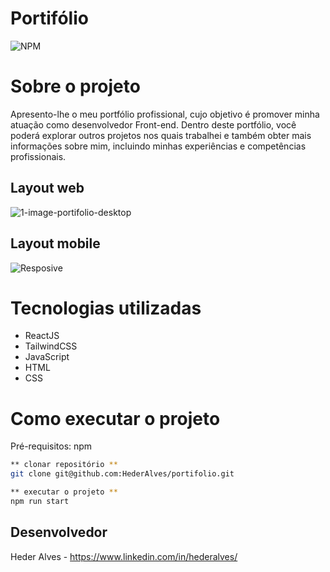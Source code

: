 

# Portifólio
![NPM](https://img.shields.io/npm/l/react)

# Sobre o projeto

Apresento-lhe o meu portfólio profissional, cujo objetivo é promover minha atuação como desenvolvedor Front-end. Dentro deste portfólio, você poderá explorar outros projetos nos quais trabalhei e também obter mais informações sobre mim, incluindo minhas experiências e competências profissionais.

## Layout web
![1-image-portifolio-desktop]()

## Layout mobile
![Resposive]()



# Tecnologias utilizadas

- ReactJS
- TailwindCSS
- JavaScript
- HTML
- CSS

# Como executar o projeto

Pré-requisitos: npm

```bash
** clonar repositório **
git clone git@github.com:HederAlves/portifolio.git

** executar o projeto **
npm run start
```

## Desenvolvedor

Heder Alves - 
https://www.linkedin.com/in/hederalves/